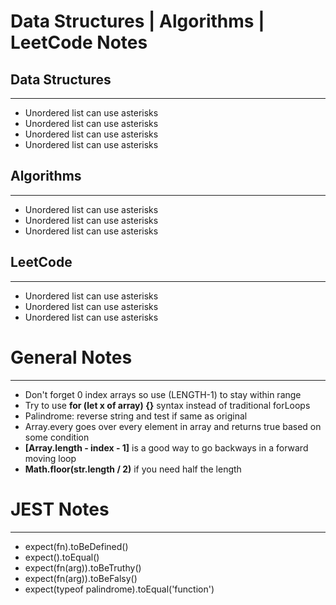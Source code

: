 # Data Structures | Algorithms | LeetCode Notes

## Data Structures

---

- Unordered list can use asterisks
- Unordered list can use asterisks
- Unordered list can use asterisks
- Unordered list can use asterisks

## Algorithms

---

- Unordered list can use asterisks
- Unordered list can use asterisks
- Unordered list can use asterisks

## LeetCode

---

- Unordered list can use asterisks
- Unordered list can use asterisks
- Unordered list can use asterisks

# General Notes

---

- Don't forget 0 index arrays so use (LENGTH-1) to stay within range
- Try to use **for (let x of array) {}** syntax instead of traditional forLoops
- Palindrome: reverse string and test if same as original
- Array.every goes over every element in array and returns true based on some condition
- **[Array.length - index - 1]** is a good way to go backways in a forward moving loop
- **Math.floor(str.length / 2)** if you need half the length

# JEST Notes

---

- expect(fn).toBeDefined()
- expect().toEqual()
- expect(fn(arg)).toBeTruthy()
- expect(fn(arg)).toBeFalsy()
- expect(typeof palindrome).toEqual('function')
